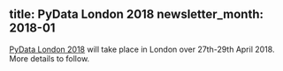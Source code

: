 title: PyData London 2018
newsletter_month: 2018-01
---
[PyData London 2018](https://pydata.org/london2018/) will take place in London over 27th-29th April 2018.  More details to follow.
